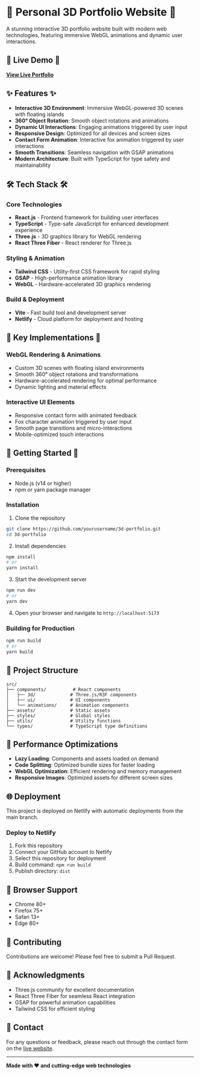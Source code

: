 # 🌟 Personal 3D Portfolio Website 🌟

A stunning interactive 3D portfolio website built with modern web technologies, featuring immersive WebGL animations and dynamic user interactions.

## 🚀 Live Demo 🚀

**[View Live Portfolio](https://kamlesh3dportfolio.netlify.app)**

## ✨ Features ✨

- **Interactive 3D Environment**: Immersive WebGL-powered 3D scenes with floating islands
- **360° Object Rotation**: Smooth object rotations and animations
- **Dynamic UI Interactions**: Engaging animations triggered by user input
- **Responsive Design**: Optimized for all devices and screen sizes
- **Contact Form Animation**: Interactive fox animation triggered by user interactions
- **Smooth Transitions**: Seamless navigation with GSAP animations
- **Modern Architecture**: Built with TypeScript for type safety and maintainability

## 🛠️ Tech Stack 🛠️

### Core Technologies
- **React.js** - Frontend framework for building user interfaces
- **TypeScript** - Type-safe JavaScript for enhanced development experience
- **Three.js** - 3D graphics library for WebGL rendering
- **React Three Fiber** - React renderer for Three.js

### Styling & Animation
- **Tailwind CSS** - Utility-first CSS framework for rapid styling
- **GSAP** - High-performance animation library
- **WebGL** - Hardware-accelerated 3D graphics rendering

### Build & Deployment
- **Vite** - Fast build tool and development server
- **Netlify** - Cloud platform for deployment and hosting

## 🎨 Key Implementations 🎨

### WebGL Rendering & Animations
- Custom 3D scenes with floating island environments
- Smooth 360° object rotations and transformations
- Hardware-accelerated rendering for optimal performance
- Dynamic lighting and material effects

### Interactive UI Elements
- Responsive contact form with animated feedback
- Fox character animation triggered by user input
- Smooth page transitions and micro-interactions
- Mobile-optimized touch interactions

## 🚀 Getting Started 🚀

### Prerequisites
- Node.js (v14 or higher)
- npm or yarn package manager

### Installation

1. Clone the repository
```bash
git clone https://github.com/yourusername/3d-portfolio.git
cd 3d-portfolio
```

2. Install dependencies
```bash
npm install
# or
yarn install
```

3. Start the development server
```bash
npm run dev
# or
yarn dev
```

4. Open your browser and navigate to `http://localhost:5173`

### Building for Production

```bash
npm run build
# or
yarn build
```

## 📁 Project Structure

```
src/
├── components/          # React components
│   ├── 3d/             # Three.js/R3F components
│   ├── ui/             # UI components
│   └── animations/     # Animation components
├── assets/             # Static assets
├── styles/             # Global styles
├── utils/              # Utility functions
└── types/              # TypeScript type definitions
```

## 🎯 Performance Optimizations

- **Lazy Loading**: Components and assets loaded on demand
- **Code Splitting**: Optimized bundle sizes for faster loading
- **WebGL Optimization**: Efficient rendering and memory management
- **Responsive Images**: Optimized assets for different screen sizes

## 🌐 Deployment

This project is deployed on Netlify with automatic deployments from the main branch.

### Deploy to Netlify

1. Fork this repository
2. Connect your GitHub account to Netlify
3. Select this repository for deployment
4. Build command: `npm run build`
5. Publish directory: `dist`

## 📱 Browser Support

- Chrome 80+
- Firefox 75+
- Safari 13+
- Edge 80+

## 🤝 Contributing

Contributions are welcome! Please feel free to submit a Pull Request.

## 🙏 Acknowledgments

- Three.js community for excellent documentation
- React Three Fiber for seamless React integration
- GSAP for powerful animation capabilities
- Tailwind CSS for efficient styling

## 📧 Contact

For any questions or feedback, please reach out through the contact form on the [live website](https://kamlesh3dportfolio.netlify.app).

---

**Made with ❤️ and cutting-edge web technologies**
